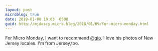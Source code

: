 ```yaml
---
layout: post
microblog: true
date: 2018-01-08 19:03 -0500
guid: http://mjdescy.micro.blog/2018/01/09/for-micro-monday.html
---
```

For Micro Monday, I want to recommend [@gio](https://micro.blog/gio). I love his photos of New Jersey locales. I'm from Jersey,too.
